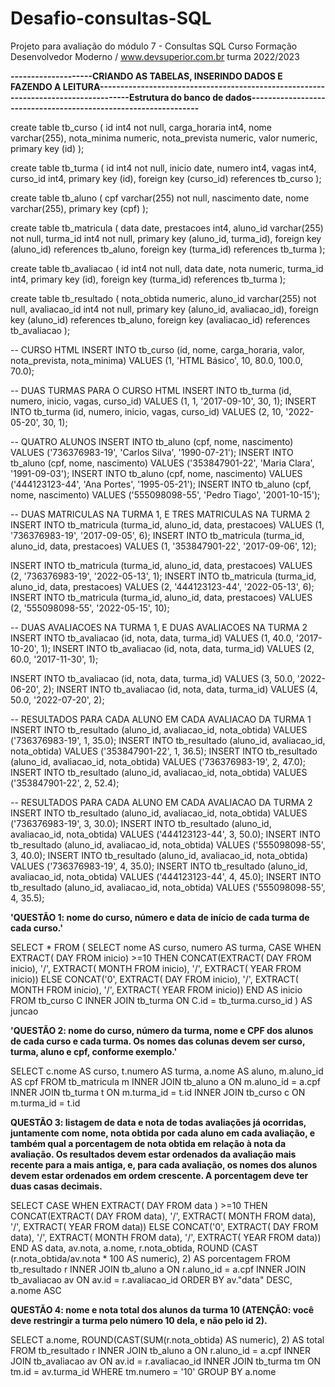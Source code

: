 # Desafio-consultas-SQL
Projeto para avaliação do módulo 7 - Consultas SQL Curso Formação Desenvolvedor Moderno / www.devsuperior.com.br turma 2022/2023

**--------------------CRIANDO AS TABELAS, INSERINDO DADOS E FAZENDO A LEITURA------------------------------------------------------------------------------------Estrutura do banco de dados----------------------------------------------------------------**

create table tb_curso (
    id int4 not null,
    carga_horaria int4,
    nome varchar(255),
    nota_minima numeric,
    nota_prevista numeric,
    valor numeric,
    primary key (id)
);

create table tb_turma (
    id int4 not null,
    inicio date,
    numero int4,
    vagas int4,
    curso_id int4,
    primary key (id),
    foreign key (curso_id) references tb_curso
);

create table tb_aluno (
    cpf varchar(255) not null,
    nascimento date,
    nome varchar(255),
    primary key (cpf)
);

create table tb_matricula (
    data date,
    prestacoes int4,
    aluno_id varchar(255) not null,
    turma_id int4 not null,
    primary key (aluno_id, turma_id),
    foreign key (aluno_id) references tb_aluno,
    foreign key (turma_id) references tb_turma
);

create table tb_avaliacao (
    id int4 not null,
    data date,
    nota numeric,
    turma_id int4,
    primary key (id),
    foreign key (turma_id) references tb_turma
);

create table tb_resultado (
    nota_obtida numeric,
    aluno_id varchar(255) not null,
    avaliacao_id int4 not null,
    primary key (aluno_id, avaliacao_id),
    foreign key (aluno_id) references tb_aluno,
    foreign key (avaliacao_id) references tb_avaliacao
);

-- CURSO HTML
INSERT INTO tb_curso (id, nome, carga_horaria, valor, nota_prevista, nota_minima) VALUES (1, 'HTML Básico', 10, 80.0, 100.0, 70.0);

-- DUAS TURMAS PARA O CURSO HTML
INSERT INTO tb_turma (id, numero, inicio, vagas, curso_id) VALUES (1, 1, '2017-09-10', 30, 1);
INSERT INTO tb_turma (id, numero, inicio, vagas, curso_id) VALUES (2, 10, '2022-05-20', 30, 1);

-- QUATRO ALUNOS
INSERT INTO tb_aluno (cpf, nome, nascimento) VALUES ('736376983-19', 'Carlos Silva', '1990-07-21');
INSERT INTO tb_aluno (cpf, nome, nascimento) VALUES ('353847901-22', 'Maria Clara', '1991-09-03');
INSERT INTO tb_aluno (cpf, nome, nascimento) VALUES ('444123123-44', 'Ana Portes', '1995-05-21');
INSERT INTO tb_aluno (cpf, nome, nascimento) VALUES ('555098098-55', 'Pedro Tiago', '2001-10-15');

-- DUAS MATRICULAS NA TURMA 1, E TRES MATRICULAS NA TURMA 2
INSERT INTO tb_matricula (turma_id, aluno_id, data, prestacoes) VALUES (1, '736376983-19', '2017-09-05', 6);
INSERT INTO tb_matricula (turma_id, aluno_id, data, prestacoes) VALUES (1, '353847901-22', '2017-09-06', 12);

INSERT INTO tb_matricula (turma_id, aluno_id, data, prestacoes) VALUES (2, '736376983-19', '2022-05-13', 1);
INSERT INTO tb_matricula (turma_id, aluno_id, data, prestacoes) VALUES (2, '444123123-44', '2022-05-13', 6);
INSERT INTO tb_matricula (turma_id, aluno_id, data, prestacoes) VALUES (2, '555098098-55', '2022-05-15', 10);

-- DUAS AVALIACOES NA TURMA 1, E DUAS AVALIACOES NA TURMA 2
INSERT INTO tb_avaliacao (id, nota, data, turma_id) VALUES (1, 40.0, '2017-10-20', 1);
INSERT INTO tb_avaliacao (id, nota, data, turma_id) VALUES (2, 60.0, '2017-11-30', 1);

INSERT INTO tb_avaliacao (id, nota, data, turma_id) VALUES (3, 50.0, '2022-06-20', 2);
INSERT INTO tb_avaliacao (id, nota, data, turma_id) VALUES (4, 50.0, '2022-07-20', 2);

-- RESULTADOS PARA CADA ALUNO EM CADA AVALIACAO DA TURMA 1 
INSERT INTO tb_resultado (aluno_id, avaliacao_id, nota_obtida) VALUES ('736376983-19', 1, 35.0);
INSERT INTO tb_resultado (aluno_id, avaliacao_id, nota_obtida) VALUES ('353847901-22', 1, 36.5);
INSERT INTO tb_resultado (aluno_id, avaliacao_id, nota_obtida) VALUES ('736376983-19', 2, 47.0);
INSERT INTO tb_resultado (aluno_id, avaliacao_id, nota_obtida) VALUES ('353847901-22', 2, 52.4);

-- RESULTADOS PARA CADA ALUNO EM CADA AVALIACAO DA TURMA 2
INSERT INTO tb_resultado (aluno_id, avaliacao_id, nota_obtida) VALUES ('736376983-19', 3, 30.0);
INSERT INTO tb_resultado (aluno_id, avaliacao_id, nota_obtida) VALUES ('444123123-44', 3, 50.0);
INSERT INTO tb_resultado (aluno_id, avaliacao_id, nota_obtida) VALUES ('555098098-55', 3, 40.0);
INSERT INTO tb_resultado (aluno_id, avaliacao_id, nota_obtida) VALUES ('736376983-19', 4, 35.0);
INSERT INTO tb_resultado (aluno_id, avaliacao_id, nota_obtida) VALUES ('444123123-44', 4, 45.0);
INSERT INTO tb_resultado (aluno_id, avaliacao_id, nota_obtida) VALUES ('555098098-55', 4, 35.5);

**'QUESTÃO 1: nome do curso, número e data de início de cada turma de cada curso.'**

SELECT * FROM (
	SELECT nome AS curso, numero AS turma, CASE WHEN EXTRACT( DAY FROM inicio) >=10 THEN CONCAT(EXTRACT( DAY FROM inicio), '/', EXTRACT( MONTH FROM inicio), '/', EXTRACT( YEAR FROM inicio)) 
	ELSE CONCAT('0', EXTRACT( DAY FROM inicio), '/', EXTRACT( MONTH FROM inicio), '/', EXTRACT( YEAR FROM inicio)) 
	END AS inicio FROM tb_curso C INNER JOIN tb_turma ON C.id = tb_turma.curso_id
) AS juncao

**'QUESTÃO 2: nome do curso, número da turma, nome e CPF dos alunos de cada curso e cada turma. Os nomes das colunas devem ser curso, turma, aluno e cpf, conforme exemplo.'**

SELECT 
c.nome AS curso,
t.numero AS turma,
a.nome AS aluno,
m.aluno_id AS cpf
FROM tb_matricula m
INNER JOIN tb_aluno a ON m.aluno_id = a.cpf
INNER JOIN tb_turma t ON m.turma_id = t.id
INNER JOIN tb_curso c ON m.turma_id = t.id

**QUESTÃO 3: listagem de data e nota de todas avaliações já ocorridas, juntamente com nome, nota obtida por cada aluno em cada avaliação, e também qual a porcentagem de nota obtida em relação à nota da avaliação. Os resultados devem estar ordenados da avaliação mais recente para a mais antiga, e, para cada avaliação, os nomes dos alunos devem estar ordenados em ordem crescente. A porcentagem deve ter duas casas decimais.**

SELECT
CASE WHEN EXTRACT( DAY FROM data ) >=10 THEN CONCAT(EXTRACT( DAY FROM data), '/', EXTRACT( MONTH FROM data), '/', EXTRACT( YEAR FROM data)) 
	ELSE CONCAT('0', EXTRACT( DAY FROM data), '/', EXTRACT( MONTH FROM data), '/', EXTRACT( YEAR FROM data)) 
	END AS data,
av.nota,
a.nome,
r.nota_obtida,
ROUND (CAST (r.nota_obtida/av.nota * 100 AS numeric), 2) AS porcentagem
FROM tb_resultado r
INNER JOIN tb_aluno a ON r.aluno_id = a.cpf
INNER JOIN tb_avaliacao av ON av.id = r.avaliacao_id
ORDER BY av."data" DESC, a.nome ASC



**QUESTÃO 4: nome e nota total dos alunos da turma 10 (ATENÇÃO: você deve restringir a turma pelo número 10 dela, e não pelo id 2).**

SELECT
a.nome,
ROUND(CAST(SUM(r.nota_obtida) AS numeric), 2) AS total
FROM tb_resultado r
INNER JOIN tb_aluno a ON r.aluno_id = a.cpf
INNER JOIN tb_avaliacao av ON av.id = r.avaliacao_id
INNER JOIN tb_turma tm ON tm.id = av.turma_id
WHERE tm.numero = '10' GROUP BY a.nome 
